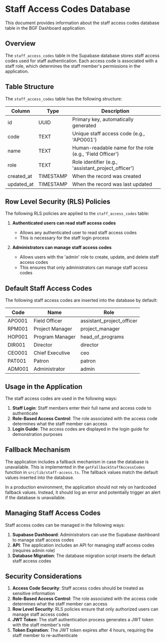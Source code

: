 # Staff Access Codes Database

This document provides information about the staff access codes database table in the BGF Dashboard application.

## Overview

The `staff_access_codes` table in the Supabase database stores staff access codes used for staff authentication. Each access code is associated with a staff role, which determines the staff member's permissions in the application.

## Table Structure

The `staff_access_codes` table has the following structure:

| Column | Type | Description |
|--------|------|-------------|
| id | UUID | Primary key, automatically generated |
| code | TEXT | Unique staff access code (e.g., 'APO001') |
| name | TEXT | Human-readable name for the role (e.g., 'Field Officer') |
| role | TEXT | Role identifier (e.g., 'assistant_project_officer') |
| created_at | TIMESTAMP | When the record was created |
| updated_at | TIMESTAMP | When the record was last updated |

## Row Level Security (RLS) Policies

The following RLS policies are applied to the `staff_access_codes` table:

1. **Authenticated users can read staff access codes**
   - Allows any authenticated user to read staff access codes
   - This is necessary for the staff login process

2. **Administrators can manage staff access codes**
   - Allows users with the 'admin' role to create, update, and delete staff access codes
   - This ensures that only administrators can manage staff access codes

## Default Staff Access Codes

The following staff access codes are inserted into the database by default:

| Code | Name | Role |
|------|------|------|
| APO001 | Field Officer | assistant_project_officer |
| RPM001 | Project Manager | project_manager |
| HOP001 | Program Manager | head_of_programs |
| DIR001 | Director | director |
| CEO001 | Chief Executive | ceo |
| PAT001 | Patron | patron |
| ADM001 | Administrator | admin |

## Usage in the Application

The staff access codes are used in the following ways:

1. **Staff Login**: Staff members enter their full name and access code to authenticate
2. **Role-Based Access Control**: The role associated with the access code determines what the staff member can access
3. **Login Guide**: The access codes are displayed in the login guide for demonstration purposes

## Fallback Mechanism

The application includes a fallback mechanism in case the database is unavailable. This is implemented in the `getFallbackStaffAccessCodes` function in `src/lib/staff-access.ts`. The fallback values match the default values inserted into the database.

In a production environment, the application should not rely on hardcoded fallback values. Instead, it should log an error and potentially trigger an alert if the database is unavailable.

## Managing Staff Access Codes

Staff access codes can be managed in the following ways:

1. **Supabase Dashboard**: Administrators can use the Supabase dashboard to manage staff access codes
2. **API**: The application includes an API for managing staff access codes (requires admin role)
3. **Database Migration**: The database migration script inserts the default staff access codes

## Security Considerations

1. **Access Code Security**: Staff access codes should be treated as sensitive information
2. **Role-Based Access Control**: The role associated with the access code determines what the staff member can access
3. **Row Level Security**: RLS policies ensure that only authorized users can manage staff access codes
4. **JWT Token**: The staff authentication process generates a JWT token with the staff member's role
5. **Token Expiration**: The JWT token expires after 4 hours, requiring the staff member to re-authenticate
